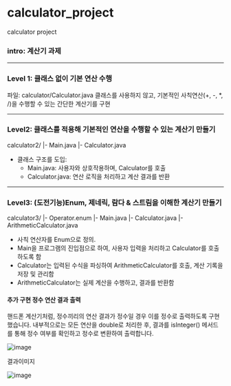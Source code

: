 # calculator_project
calculator project 


### intro:  계산기 과제

<hr/>

### Level 1: 클래스 없이 기본 연산 수행
파일: calculator/Calculator.java
클래스를 사용하지 않고, 기본적인 사칙연산(+, -, *, /)을 수행할 수 있는 간단한 계산기를 구현

<hr/>

### Level2: 클래스를 적용해 기본적인 연산을 수행할 수 있는 계산기 만들기
calculator2/
  |- Main.java
  |- Calculator.java

- 클래스 구조를 도입:
  - Main.java: 사용자와 상호작용하며, Calculator를 호출
  - Calculator.java: 연산 로직을 처리하고 계산 결과를 반환

<hr/>

### Level3: (도전기능)Enum, 제네릭, 람다 & 스트림을 이해한 계산기 만들기
calculator3/
  |- Operator.enum
  |- Main.java
  |- Calculator.java
  |- ArithmeticCalculator.java

- 사칙 연산자를 Enum으로 정의.
- Main을 프로그램의 진입점으로 하여, 사용자 입력을 처리하고 Calculator를 호출하도록 함
- Calculator는 입력된 수식을 파싱하여 ArithmeticCalculator를 호출, 계산 기록을 저장 및 관리함
- ArithmeticCalculator는 실제 계산을 수행하고, 결과를 반환함

#### 추가 구현  정수 연산 결과 출력

핸드폰 계산기처럼, 정수끼리의 연산 결과가 정수일 경우 이를 정수로 출력하도록 구현했습니다.
내부적으로는 모든 연산을 double로 처리한 후, 결과를 isInteger() 메서드를 통해 정수 여부를 확인하고 정수로 변환하여 출력합니다.


![image](https://github.com/user-attachments/assets/cee39702-8288-4cb1-a495-2feffb3ebdf8)

결과이미지

![image](https://github.com/user-attachments/assets/cbf99fda-ffea-43fd-bf43-39b0eddf66ea)
